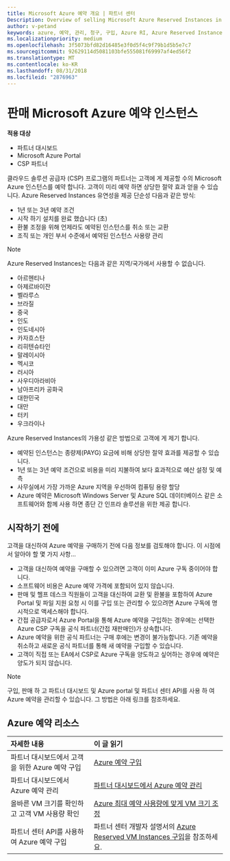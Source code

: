 ```yaml
---
title: Microsoft Azure 예약 개요 | 파트너 센터
Description: Overview of selling Microsoft Azure Reserved Instances in CSP.
author: v-petand
keywords: azure, 예약, 관리, 청구, 구입, Azure RI, Azure Reserved Instances
ms.localizationpriority: medium
ms.openlocfilehash: 3f5073bfd82d16485e3f0d5f4c9f79b1d5b5e7c7
ms.sourcegitcommit: 92629114d5081103bfe555081f69997af4ed56f2
ms.translationtype: MT
ms.contentlocale: ko-KR
ms.lasthandoff: 08/31/2018
ms.locfileid: "2876963"
---
```

# <a name="sell-microsoft-azure-reserved-instances"></a>판매 Microsoft Azure 예약 인스턴스 

**적용 대상**

-  파트너 대시보드
-  Microsoft Azure Portal
-  CSP 파트너

클라우드 솔루션 공급자 (CSP) 프로그램의 파트너는 고객에 게 제공할 수의 Microsoft Azure 인스턴스를 예약 합니다. 고객이 미리 예약 하면 상당한 절약 효과 얻을 수 있습니다. Azure Reserved Instances 유연성을 제공 단순성 다음과 같은 방식:

-   1년 또는 3년 예약 조건 
-   시작 하기 설치를 완료 했습니다 (초) 
-   환불 조정을 위해 언제라도 예약된 인스턴스를 취소 또는 교환 
-   조직 또는 개인 부서 수준에서 예약된 인스턴스 사용량 관리 

> [!NOTE]  
> Azure Reserved Instances는 다음과 같은 지역/국가에서 사용할 수 없습니다.  
> * 아르헨티나
> * 아제르바이잔
> * 벨라루스
> * 브라질
> * 중국
> * 인도
> * 인도네시아
> * 카자흐스탄
> * 리히텐슈타인
> * 말레이시아
> * 멕시코
> * 러시아
> * 사우디아라비아
> * 남아프리카 공화국
> * 대한민국
> * 대만
> * 터키
> * 우크라이나

Azure Reserved Instances의 가용성 같은 방법으로 고객에 게 제기 합니다.

-   예약된 인스턴스는 종량제(PAYG) 요금에 비해 상당한 절약 효과를 제공할 수 있습니다.
-   1년 또는 3년 예약 조건으로 비용을 미리 지불하여 보다 효과적으로 예산 설정 및 예측 
-   사무실에서 가장 가까운 Azure 지역을 우선하여 컴퓨팅 용량 할당  
-   Azure 예약은 Microsoft Windows Server 및 Azure SQL 데이터베이스 같은 소프트웨어와 함께 사용 하면 종단 간 인프라 솔루션을 위한 제공 합니다.   

## <a name="before-you-begin"></a>시작하기 전에

고객을 대신하여 Azure 예약을 구매하기 전에 다음 정보를 검토해야 합니다. 이 시점에서 알아야 할 몇 가지 사항...

-   고객을 대신하여 예약을 구매할 수 있으려면 고객이 이미 Azure 구독 중이어야 합니다.  
-   소프트웨어 비용은 Azure 예약 가격에 포함되어 있지 않습니다. 
-   판매 및 헬프 데스크 직원들이 고객을 대신하여 교환 및 환불을 포함하여 Azure Portal 및 파일 지원 요청 시 이를 구입 또는 관리할 수 있으려면 Azure 구독에 명시적으로 액세스해야 합니다.  
-   간접 공급자로서 Azure Portal을 통해 Azure 예약을 구입하는 경우에는 선택한 Azure CSP 구독을 공식 파트너(간접 재판매인)가 상속합니다. 
-   Azure 예약을 위한 공식 파트너는 구매 후에는 변경이 불가능합니다. 기존 예약을 취소하고 새로운 공식 파트너를 통해 새 예약을 구입할 수 있습니다. 
-   고객이 직접 또는 EA에서 CSP로 Azure 구독을 양도하고 싶어하는 경우에 예약은 양도가 되지 않습니다. 

>[!NOTE]
> 구입, 판매 하 고 파트너 대시보드 및 Azure portal 및 파트너 센터 API를 사용 하 여 Azure 예약을 관리할 수 있습니다. 그 방법은 아래 링크를 참조하세요. 

## <a name="azure-reservations-resources"></a>Azure 예약 리소스
|**자세한 내용**   |**이 글 읽기**    |
|:-----------------------------|:-----------------|
|파트너 대시보드에서 고객을 위한 Azure 예약 구입   |[Azure 예약 구입](azure-reservations-buying.md)
|파트너 대시보드에서 Azure 예약 관리 | [파트너 대시보드에서 Azure 예약 관리](azure-reservations-manage.md)
|올바른 VM 크기를 확인하고 고객 VM 사용량 확인   |[Azure 최대 예약 사용량에 맞게 VM 크기 조정](azure-usage.md)   |
|파트너 센터 API를 사용하여 Azure 예약 구입 | 파트너 센터 개발자 설명서의 [Azure Reserved VM Instances 구입](https://docs.microsoft.com/partner-center/develop/purchase-azure-reservations)을 참조하세요.

 

